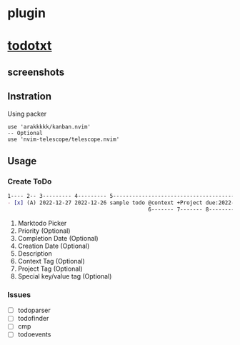# plugin
# [todotxt](https://ericasadun.com/2019/11/13/lightweight-to-do-list-formatting/)

## screenshots

## Instration
Using packer
```
use 'arakkkkk/kanban.nvim'
-- Optional
use 'nvim-telescope/telescope.nvim'
```

## Usage

### Create ToDo
```md
1---- 2-- 3--------- 4--------- 5-----------------------------------------------------
- [x] (A) 2022-12-27 2022-12-26 sample todo @context +Project due:2022-12-27 tag:value
                                            6------- 7------- 8------------- 8--------
```
1. Marktodo Picker
2. Priority (Optional)
3. Completion Date (Optional)
4. Creation Date (Optional)
5. Description
6. Context Tag (Optional)
7. Project Tag (Optional)
8. Special key/value tag (Optional)

### Issues
- [ ] todoparser
- [ ] todofinder
- [ ] cmp
- [ ] todoevents
